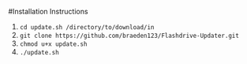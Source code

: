 #Installation Instructions

1. `cd update.sh /directory/to/download/in`
2. `git clone https://github.com/braeden123/Flashdrive-Updater.git`
3. `chmod u+x update.sh`
4. `./update.sh`

